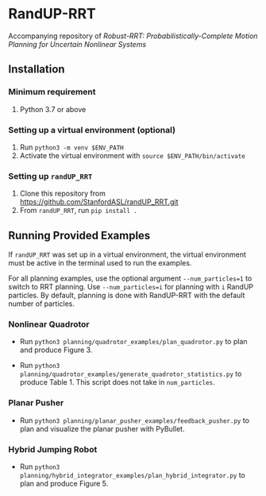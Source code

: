 # RandUP-RRT
Accompanying repository of _Robust-RRT: Probabilistically-Complete Motion Planning for Uncertain Nonlinear Systems_ 

## Installation
### Minimum requirement
1. Python 3.7 or above

### Setting up a virtual environment (optional)
1. Run `python3 -m venv $ENV_PATH`
2. Activate the virtual environment with `source $ENV_PATH/bin/activate`

### Setting up `randUP_RRT`
1. Clone this repository from https://github.com/StanfordASL/randUP_RRT.git
4. From `randUP_RRT`, run `pip install .`

## Running Provided Examples
If `randUP_RRT` was set up in a virtual environment, the virtual environment must be active
in the terminal used to run the examples.

For all planning examples, use the optional argument `--num_particles=1` to switch to RRT planning.
Use `--num_particles=i` for planning with `i` RandUP particles. By default, planning is done with RandUP-RRT 
with the default number of particles.
### Nonlinear Quadrotor
- Run `python3 planning/quadrotor_examples/plan_quadrotor.py` to plan and produce Figure 3.

- Run `python3 planning/quadrotor_examples/generate_quadrotor_statistics.py` to produce Table 1. 
This script does not take in `num_particles`.

### Planar Pusher
- Run `python3 planning/planar_pusher_examples/feedback_pusher.py` to plan and visualize the planar pusher with PyBullet.

### Hybrid Jumping Robot
- Run `python3 planning/hybrid_integrator_examples/plan_hybrid_integrator.py` to plan and produce Figure 5. 
